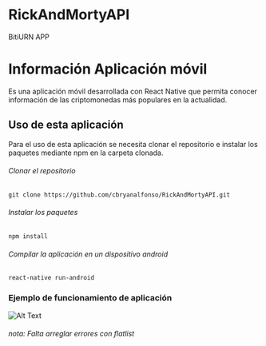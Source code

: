 # RickAndMortyAPI
BitiURN APP

<H1> Información Aplicación móvil </H1>
<p> Es una aplicación móvil desarrollada con React Native que permita conocer información de las criptomonedas más populares en la actualidad. 

</p>

## Uso de esta aplicación
Para el uso de esta aplicación se necesita clonar el repositorio e instalar los paquetes mediante npm en la carpeta clonada.
###### Clonar el repositorio
```
git clone https://github.com/cbryanalfonso/RickAndMortyAPI.git
```
###### Instalar los paquetes
```
npm install
```
###### Compilar la aplicación en un dispositivo android

```
react-native run-android
```
### Ejemplo de funcionamiento de aplicación
![Alt Text](https://github.com/cbryanalfonso/RickAndMortyAPI/blob/master/ejemplo/ejemplo.gif)

###### nota: Falta arreglar errores con flatlist
